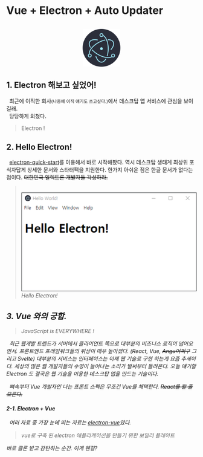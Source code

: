 # Vue + Electron + Auto Updater

<img src="./images/logo.png" width="100" style="display: block; margin: 2rem auto;" alt="logo">

## 1. Electron 해보고 싶었어!
&nbsp;&nbsp;최근에 이직한 회사<small>(나중에 이직 얘기도 쓰고싶다.)</small>에서 데스크탑 앱 서비스에 관심을 보이길래.<br>
&nbsp;&nbsp;당당하게 외쳤다.

> Electron !

## 2. Hello Electron!

&nbsp;&nbsp;[electron-quick-start](https://www.electronjs.org/docs/latest/tutorial/quick-start)를 이용해서 바로 시작해봤다. 역시 데스크탑 생태계 최상위 포식자답게 상세한 문서와 스타터팩을 지원한다. 한가지 아쉬운 점은 한글 문서가 없다는 점이다. ~~대한민국 일렉트론 개발자들 각성하라.~~


> &nbsp;
> <img src="./images/hello.PNG">
> <br>
> <i>Hello Electron!<i>
> &nbsp;


## 3. Vue 와의 궁합.

> JavaScript is EVERYWHERE !

&nbsp;&nbsp;최근 웹개발 트렌드가 서버에서 클라이언트 쪽으로 대부분의 비즈니스 로직이 넘어오면서. 프론트엔드 프레임워크들의 위상이 매우 높아졌다. (React, Vue, ~~Angu어쩌구~~ 그리고 Svelte)
대부분의 서비스는 인터페이스는 이제 웹 기술로 구현 하는게 요즘 추세이다. 세상의 많은 웹 개발자들의 수명이 늘어나는 소리가 벌써부터 들려온다. 오늘 얘기할 Electron 도 결국은 웹 기술을 이용한 데스크탑 앱을 만드는 기술이다.<br>

&nbsp;&nbsp;뼈속부터 Vue 개발자인 나는 프론트 스펙은 무조건 Vue를 채택한다. ~~React를 할 줄 모른다.~~

  
#### 2-1. Electron + Vue

&nbsp;&nbsp;여러 자료 중 가장 눈에 띄는 자료는 [electron-vue](https://simulatedgreg.gitbooks.io/electron-vue/content/ko/)였다.

> vue로 구축 된 electron 애플리케이션을 만들기 위한 보일러 플레이트

바로 클론 받고 감탄하는 순간. 이게 웬걸?
